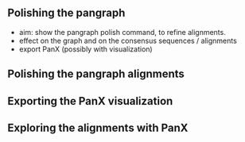 ## Polishing the pangraph

- aim: show the pangraph polish command, to refine alignments.
- effect on the graph and on the consensus sequences / alignments
- export PanX (possibly with visualization)


## Polishing the pangraph alignments

## Exporting the PanX visualization

## Exploring the alignments with PanX